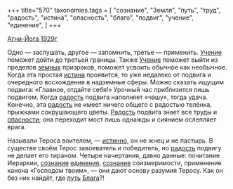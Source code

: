 +++
title="570"
taxonomies.tags = [
 "сознание",
 "Земля",
 "путь",
 "труд",
 "радость",
 "истина",
 "опасность",
 "благо",
 "подвиг",
 "учение",
 "единение",
]
+++

[Агни-Йога 1929г](/agni/1929)

Одно — заслушать, другое — запомнить, третье — применить. [Учение](/tags/учение) поможет дойти до третьей границы. Также [Учение](/tags/учение) поможет выйти из пределов [земных](/tags/Земля) призраков, поможет усвоить обычное как необычное. Когда эта простая [истина](/tags/истина) проявится, то уже недалеко от подвига и очередного восхождения в надземные сферы. Можно сказать ищущим подвига: «Главное, отдайте себя!» Урочный час приблизится лишь подвигом. Когда [радость](/tags/радость) подвига наполняет «чашу», тогда удача. Конечно, эта [радость](/tags/радость) не имеет ничего общего с радостью телёнка, прыжками сокрушающего цветы. [Радость](/tags/радость) подвига знает все труды и [опасности](/tags/опасность); она переходит мост лишь однажды и сиянием ослепляет врага.   

Называли Тероса воителем, — [истинно](/tags/истина), он не жнец и не пастырь. В существе своём Терос завоеватель и победитель, но [радость](/tags/радость) подвигу не делает его тираном. Четыре начертания, давно данные: почитание Иерархии, [сознание](/tags/сознание) [единения](/tags/единение), [сознание](/tags/сознание) соизмеримости, применение канона «Господом твоим», — они дают основу разумия Теросу. Как он без них найдёт, где [путь](/tags/путь) [Блага](/tags/благо)?!